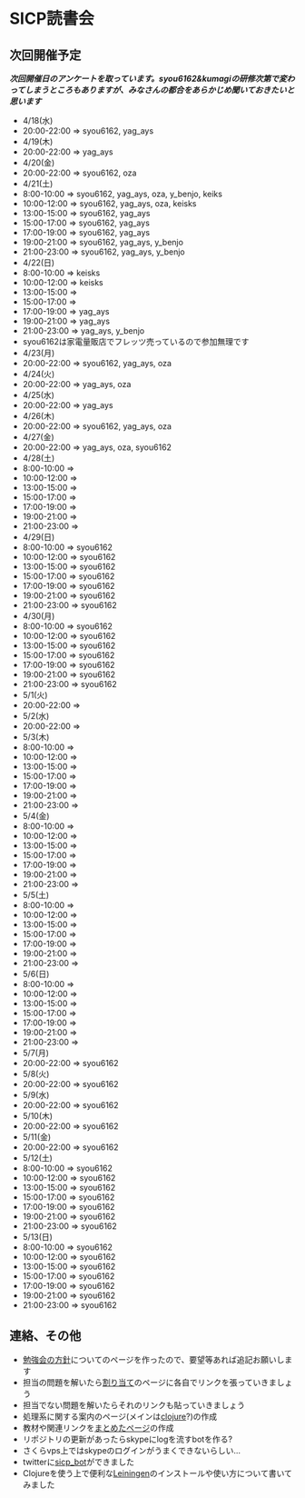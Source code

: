 #  SICP読書会

## 次回開催予定
***次回開催日のアンケートを取っています。syou6162&kumagiの研修次第で変わってしまうところもありますが、みなさんの都合をあらかじめ聞いておきたいと思います***

- 4/18(水)
 - 20:00-22:00 => syou6162, yag_ays
- 4/19(木)
 - 20:00-22:00 => yag_ays
- 4/20(金)
 - 20:00-22:00 => syou6162, oza
- 4/21(土)
 - 8:00-10:00 => syou6162, yag_ays, oza, y_benjo, keiks
 - 10:00-12:00 => syou6162, yag_ays, oza, keisks
 - 13:00-15:00 => syou6162, yag_ays
 - 15:00-17:00 => syou6162, yag_ays
 - 17:00-19:00 => syou6162, yag_ays
 - 19:00-21:00 => syou6162, yag_ays, y_benjo
 - 21:00-23:00 => syou6162, yag_ays, y_benjo
- 4/22(日)
 - 8:00-10:00 => keisks
 - 10:00-12:00 => keisks
 - 13:00-15:00 => 
 - 15:00-17:00 => 
 - 17:00-19:00 => yag_ays
 - 19:00-21:00 => yag_ays
 - 21:00-23:00 => yag_ays, y_benjo
 - syou6162は家電量販店でフレッツ売っているので参加無理です
- 4/23(月)
 - 20:00-22:00 => syou6162, yag_ays, oza
- 4/24(火)
 - 20:00-22:00 => yag_ays, oza
- 4/25(水)
 - 20:00-22:00 => yag_ays
- 4/26(木)
 - 20:00-22:00 => syou6162, yag_ays, oza
- 4/27(金)
 - 20:00-22:00 => yag_ays, oza, syou6162
- 4/28(土)
 - 8:00-10:00 => 
 - 10:00-12:00 => 
 - 13:00-15:00 => 
 - 15:00-17:00 => 
 - 17:00-19:00 => 
 - 19:00-21:00 => 
 - 21:00-23:00 => 
- 4/29(日)
 - 8:00-10:00 => syou6162
 - 10:00-12:00 => syou6162
 - 13:00-15:00 => syou6162
 - 15:00-17:00 => syou6162
 - 17:00-19:00 => syou6162
 - 19:00-21:00 => syou6162
 - 21:00-23:00 => syou6162
- 4/30(月)
 - 8:00-10:00 => syou6162
 - 10:00-12:00 => syou6162
 - 13:00-15:00 => syou6162
 - 15:00-17:00 => syou6162
 - 17:00-19:00 => syou6162
 - 19:00-21:00 => syou6162
 - 21:00-23:00 => syou6162
- 5/1(火)
 - 20:00-22:00 => 
- 5/2(水)
 - 20:00-22:00 => 
- 5/3(木)
 - 8:00-10:00 => 
 - 10:00-12:00 => 
 - 13:00-15:00 => 
 - 15:00-17:00 => 
 - 17:00-19:00 => 
 - 19:00-21:00 => 
 - 21:00-23:00 => 
- 5/4(金)
 - 8:00-10:00 => 
 - 10:00-12:00 => 
 - 13:00-15:00 => 
 - 15:00-17:00 => 
 - 17:00-19:00 => 
 - 19:00-21:00 => 
 - 21:00-23:00 => 
- 5/5(土)
 - 8:00-10:00 => 
 - 10:00-12:00 => 
 - 13:00-15:00 => 
 - 15:00-17:00 => 
 - 17:00-19:00 => 
 - 19:00-21:00 => 
 - 21:00-23:00 => 
- 5/6(日)
 - 8:00-10:00 => 
 - 10:00-12:00 => 
 - 13:00-15:00 => 
 - 15:00-17:00 => 
 - 17:00-19:00 => 
 - 19:00-21:00 => 
 - 21:00-23:00 => 
- 5/7(月)
 - 20:00-22:00 => syou6162
- 5/8(火)
 - 20:00-22:00 => syou6162
- 5/9(水)
 - 20:00-22:00 => syou6162
- 5/10(木)
 - 20:00-22:00 => syou6162
- 5/11(金)
 - 20:00-22:00 => syou6162
- 5/12(土)
 - 8:00-10:00 => syou6162
 - 10:00-12:00 => syou6162
 - 13:00-15:00 => syou6162
 - 15:00-17:00 => syou6162
 - 17:00-19:00 => syou6162
 - 19:00-21:00 => syou6162
 - 21:00-23:00 => syou6162
- 5/13(日)
 - 8:00-10:00 => syou6162
 - 10:00-12:00 => syou6162
 - 13:00-15:00 => syou6162
 - 15:00-17:00 => syou6162
 - 17:00-19:00 => syou6162
 - 19:00-21:00 => syou6162
 - 21:00-23:00 => syou6162

<!-- * [次回用のwikiページ](https://github.com/sicp/ikoma-sicp/wiki/20120318) -->

## 連絡、その他
* [勉強会の方針](https://github.com/sicp/ikoma-sicp/wiki/方針)についてのページを作ったので、要望等あれば追記お願いします
* 担当の問題を解いたら[割り当て](https://github.com/sicp/ikoma-sicp/wiki/Assignments)のページに各自でリンクを張っていきましょう
 * 担当でない問題を解いたらそれのリンクも貼っていきましょう
* 処理系に関する案内のページ(メインは[clojure](https://github.com/sicp/ikoma-sicp/wiki/Clojure)?)の作成
* 教材や関連リンクを[まとめたページ](https://github.com/sicp/ikoma-sicp/wiki/SICP)の作成
* リポジトリの更新があったらskypeにlogを流すbotを作る?
 * さくらvps上ではskypeのログインがうまくできないらしい...
 * twitterに[sicp_bot](http://twitter.com/sicp_bot)ができました
* Clojureを使う上で便利な[Leiningen](https://github.com/sicp/ikoma-sicp/wiki/Leiningen)のインストールや使い方について書いてみました
